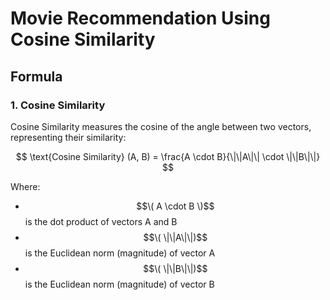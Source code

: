 # Movie Recommendation Using Cosine Similarity

## Formula
### 1. Cosine Similarity
Cosine Similarity measures the cosine of the angle between two vectors, representing their similarity:

$$
\text{Cosine Similarity} (A, B) = \frac{A \cdot B}{\|\|A\|\| \cdot \|\|B\|\|}
$$

Where:
- $$\( A \cdot B \)$$ is the dot product of vectors A and B
- $$\( \|\|A\|\|)$$ is the Euclidean norm (magnitude) of vector A
- $$\( \|\|B\|\|)$$ is the Euclidean norm (magnitude) of vector B


